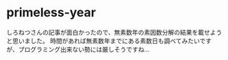 # primeless-year

しろねつさんの記事が面白かったので、無素数年の素因数分解の結果を載せようと思いました。
時間があれば無素数年までにある素数日も調べてみたいですが、プログラミング出来ない勢には厳しそうですね...

